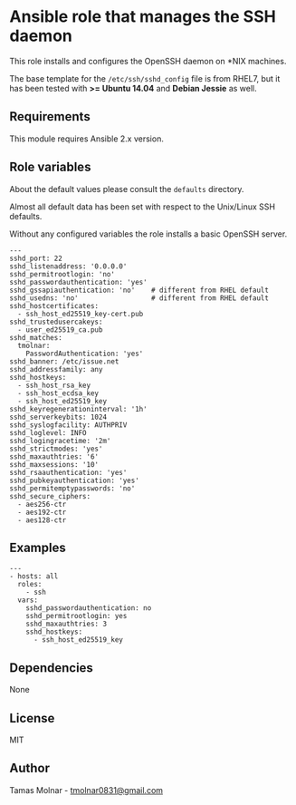 # Ansible role that manages the SSH daemon

This role installs and configures the OpenSSH daemon on *NIX machines.

The base template for the `/etc/ssh/sshd_config` file is from RHEL7, but it has
been tested with **>= Ubuntu 14.04** and **Debian Jessie** as well.

## Requirements

This module requires Ansible 2.x version.

## Role variables

About the default values please consult the `defaults` directory.

Almost all default data has been set with respect to the Unix/Linux SSH defaults.

Without any configured variables the role installs a basic OpenSSH server.

```
---
sshd_port: 22
sshd_listenaddress: '0.0.0.0'
sshd_permitrootlogin: 'no'
sshd_passwordauthentication: 'yes'
sshd_gssapiauthentication: 'no'    # different from RHEL default
sshd_usedns: 'no'                  # different from RHEL default
sshd_hostcertificates:
  - ssh_host_ed25519_key-cert.pub
sshd_trustedusercakeys:
  - user_ed25519_ca.pub
sshd_matches:
  tmolnar:
    PasswordAuthentication: 'yes'
sshd_banner: /etc/issue.net
sshd_addressfamily: any
sshd_hostkeys:
  - ssh_host_rsa_key
  - ssh_host_ecdsa_key
  - ssh_host_ed25519_key
sshd_keyregenerationinterval: '1h'
sshd_serverkeybits: 1024
sshd_syslogfacility: AUTHPRIV
sshd_loglevel: INFO
sshd_logingracetime: '2m'
sshd_strictmodes: 'yes'
sshd_maxauthtries: '6'
sshd_maxsessions: '10'
sshd_rsaauthentication: 'yes'
sshd_pubkeyauthentication: 'yes'
sshd_permitemptypasswords: 'no'
sshd_secure_ciphers:
  - aes256-ctr
  - aes192-ctr
  - aes128-ctr
```

## Examples

```
---
- hosts: all 
  roles:
    - ssh
  vars:
    sshd_passwordauthentication: no
    sshd_permitrootlogin: yes
    sshd_maxauthtries: 3
    sshd_hostkeys:
      - ssh_host_ed25519_key
```

## Dependencies

None

## License

MIT

## Author

Tamas Molnar - <tmolnar0831@gmail.com>
